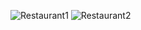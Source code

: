 
![Restaurant1](/Restaurant_finder-by-location./blob/master/src/img/resto1.png "Screen Short of Project-7 at Openclassroom FrontEnd Path")
![Restaurant2](/Restaurant_finder-by-location./blob/master/src/img/resto2.png "Screen Short of  Project-7 at Openclassroom FrontEnd Path")
